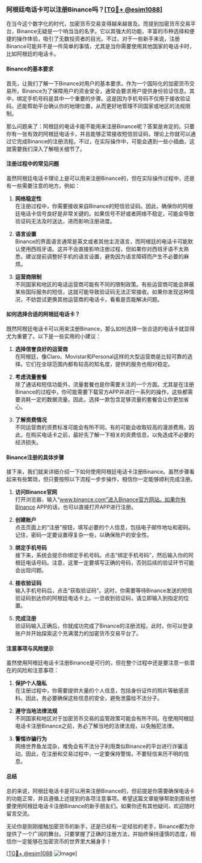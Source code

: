 ### 阿根廷电话卡可以注册Binance吗？[[TG💪+ @esim1088](https://t.me/s/esim1088)]

在当今这个数字化的时代，加密货币交易变得越来越普及。而提到加密货币交易平台，Binance无疑是一个响当当的名字。它以其强大的功能、丰富的币种选择和便捷的操作体验，吸引了无数投资者的目光。不过，对于一些新手来说，注册Binance可能并不是一件简单的事情，尤其是当你需要使用其他国家的电话卡时，比如阿根廷的电话卡。

#### Binance的基本要求

首先，让我们了解一下Binance对用户的基本要求。作为一个国际化的加密货币交易所，Binance为了保障用户的资金安全，通常会要求用户提供身份验证信息。其中，绑定手机号码是其中一个重要的步骤。这是因为手机号码不仅用于接收验证码，还能帮助平台确认你的地理位置，从而更好地管理不同国家或地区的法规限制。

那么问题来了：阿根廷的电话卡能不能用来注册Binance呢？答案是肯定的。只要你有一张有效的阿根廷电话卡，并且能够正常接收短信验证码，理论上你就可以通过它完成Binance的注册流程。不过，在实际操作中，可能会遇到一些小插曲，这就需要我们深入了解相关细节了。

#### 注册过程中的常见问题

虽然阿根廷电话卡理论上是可以用来注册Binance的，但在实际操作过程中，还是有一些需要注意的地方。例如：

1. **网络稳定性**  
   在注册过程中，你需要接收来自Binance的短信验证码。因此，确保你的阿根廷电话卡信号良好是非常关键的。如果信号不好或者网络不稳定，可能会导致验证码无法及时送达，进而影响注册进度。

2. **语言设置**  
   Binance的界面语言通常是英文或者其他主流语言，而阿根廷的电话卡可能默认使用西班牙语。这并不会直接影响注册过程，但如果你对西班牙语不太熟悉，建议提前调整好手机的语言设置，避免因为语言障碍而产生不必要的麻烦。

3. **运营商限制**  
   不同国家和地区的电话运营商可能有不同的限制政策。有些运营商可能会屏蔽某些国际服务的短信，这就可能导致验证码无法正常接收。如果你发现这种情况，不妨尝试更换其他运营商的电话卡，看看是否能解决问题。

#### 如何选择合适的阿根廷电话卡？

既然阿根廷电话卡可以用来注册Binance，那么如何选择一张合适的电话卡就显得尤为重要了。以下是一些实用的小建议：

1. **选择信誉良好的运营商**  
   在阿根廷，像Claro、Movistar和Personal这样的大型运营商是比较可靠的选择。它们在全球范围内都有较高的知名度，提供的服务也相对稳定。

2. **考虑流量套餐**  
   除了通话和短信功能外，流量套餐也是你需要关注的一个方面。尤其是在注册Binance的过程中，你可能需要下载官方APP并进行一系列的操作，这些都需要消耗一定的数据流量。因此，选择一款包含足够流量的套餐会让你更加省心。

3. **了解资费情况**  
   不同运营商的资费标准可能会有所不同，有的可能会收取较高的漫游费用。因此，在购买电话卡之前，最好先了解一下相关的资费信息，以免造成不必要的经济损失。

#### Binance注册的具体步骤

接下来，我们就来详细介绍一下如何使用阿根廷电话卡注册Binance。虽然步骤看起来有些繁琐，但只要按照以下流程一步步操作，相信你一定能够顺利完成注册。

1. **访问Binance官网**  
   打开浏览器，输入“www.binance.com”进入Binance官方网站。如果你有Binance APP的话，也可以直接打开APP进行注册。

2. **创建账户**  
   点击页面上的“注册”按钮，填写必要的个人信息，包括电子邮件地址和密码。记住，密码一定要设置得复杂一些，以确保账户的安全性。

3. **绑定手机号码**  
   接下来，系统会提示你绑定手机号码。点击“绑定手机号码”，然后输入你的阿根廷电话号码。注意，这里一定要填写正确的号码，否则后续的验证环节可能会出现问题。

4. **接收验证码**  
   输入手机号码后，点击“获取验证码”。这时，你需要等待Binance发送的短信验证码到达你的阿根廷电话卡上。一旦收到验证码，请立即输入到指定的位置。

5. **完成注册**  
   验证码输入正确后，你就成功完成了Binance的注册流程。此时，你可以登录账户并开始探索这个充满潜力的加密货币交易平台了。

#### 注意事项与风险提示

虽然使用阿根廷电话卡注册Binance是可行的，但在整个过程中还是要注意一些潜在的风险和注意事项：

1. **保护个人隐私**  
   在注册过程中，你需要提供大量的个人信息，包括身份证件的照片等敏感资料。因此，务必要确保这些信息的安全，避免泄露给不法分子。

2. **遵守当地法律法规**  
   不同国家和地区对于加密货币交易的监管政策可能会有所不同。在使用阿根廷电话卡注册Binance之前，务必了解当地的法律法规，以免触犯法律。

3. **警惕诈骗行为**  
   网络世界鱼龙混杂，难免会有不法分子利用类似Binance的平台进行诈骗活动。因此，在注册和交易过程中，一定要保持警惕，不要轻信来历不明的信息。

#### 总结

总的来说，阿根廷电话卡是可以用来注册Binance的，但前提是你需要确保电话卡的功能正常，并且遵循上述提到的各项注意事项。希望这篇文章能够帮助到那些想要使用阿根廷电话卡注册Binance的新手朋友们。如果你还有其他疑问，欢迎随时留言交流。

无论你是刚刚接触加密货币的新手，还是已经有一定经验的老手，Binance都为你提供了一个广阔的舞台。只要掌握了正确的注册方法，并始终保持谨慎的态度，相信你一定能够在加密货币的世界里大展身手！

[[TG💪+ @esim1088](https://t.me/s/esim1088) ![Image](https://i.postimg.cc/4NQfJmqS/Snipaste-2025-05-13-00-14-12.png)]